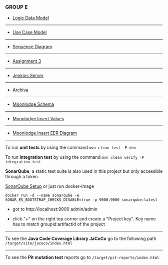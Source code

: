 ### GROUP E

- [Logic Data Model](https://github.com/LargeSystemsDevelopment2020/MoonLodge/blob/master/diagrams/LogicDataModel.md)

* * *

- [Use Case Model](https://github.com/LargeSystemsDevelopment2020/MoonLodge/blob/master/diagrams/UseCase.md)

* * *

- [Sequence Diagram](https://github.com/LargeSystemsDevelopment2020/MoonLodge/blob/master/diagrams/SequenceDiagram.md) 

* * *

- [Assignment 3](https://github.com/LargeSystemsDevelopment2020/MoonLodge_Assigment3)

* * *

- [Jenkins Server](http://206.81.29.87:8080/login?from=%2F)

* * *

- [Archiva](http://rasmuslynge.com:8088/)

* * *

- [Moonlodge Schema](https://github.com/LargeSystemsDevelopment2020/Moonlodge-Backend/blob/rmi/documents/moonlodge_schema.sql)

* * *

- [Moonlodge Insert Values](https://github.com/LargeSystemsDevelopment2020/Moonlodge-Backend/blob/rmi/documents/insert_values.sql)


* * *

- [Moonlodge Insert EER Diagram]()

* * *

To run **unit tests** by using the command `mvn clean test -P dev`

To run **integration test** by using the command `mvn clean verify -P integration-test`

**SonarQube**, a static test suite is also used in this project but only accessible through a token. 

[SonarQube Setup](https://docs.sonarqube.org/latest/setup/get-started-2-minutes/) or just run docker-image 

`docker run -d --name sonarqube -e SONAR_ES_BOOTSTRAP_CHECKS_DISABLE=true -p 9000:9000 sonarqube:latest`

 * got to http://localhost:9000 admin/admin
 
 * click "+" on the right top corner and create a "Project key". Key name has to match groupid:artifactid of the project

* * *

To see the **Java Code Coverage Library JaCoCo** go to the following path `/target/site/jacoco/index.html`

* * *

To see the **Pit mutation test** reports go to `/target/pit-reports/index.html`
 
